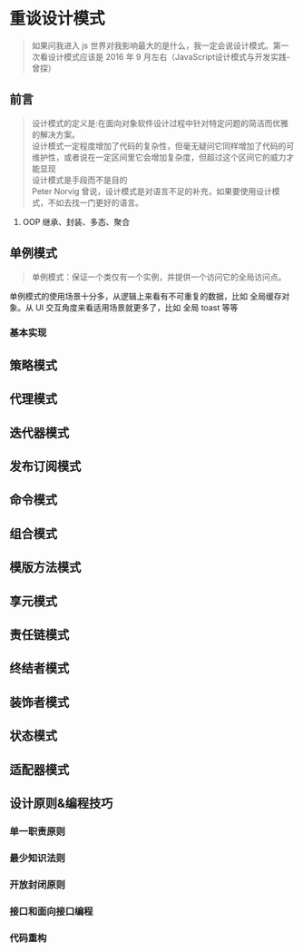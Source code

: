 # 重谈设计模式

> 如果问我进入 js 世界对我影响最大的是什么，我一定会说设计模式。第一次看设计模式应该是 2016 年 9 月左右（JavaScript设计模式与开发实践-曾探）

## 前言

> 设计模式的定义是:在面向对象软件设计过程中针对特定问题的简洁而优雅的解决方案。  
设计模式一定程度增加了代码的复杂性，但毫无疑问它同样增加了代码的可维护性，或者说在一定区间里它会增加复杂度，但超过这个区间它的威力才能显现  
设计模式是手段而不是目的  
Peter Norvig 曾说，设计模式是对语言不足的补充，如果要使用设计模式，不如去找一门更好的语言。

1. OOP 继承、封装、多态、聚合

## 单例模式

> 单例模式：保证一个类仅有一个实例，并提供一个访问它的全局访问点。

单例模式的使用场景十分多，从逻辑上来看有不可重复的数据，比如 全局缓存对象。从 UI 交互角度来看适用场景就更多了，比如 全局 toast 等等

### 基本实现



## 策略模式
## 代理模式
## 迭代器模式
## 发布订阅模式
## 命令模式
## 组合模式
## 模版方法模式
## 享元模式
## 责任链模式
## 终结者模式
## 装饰者模式
## 状态模式
## 适配器模式

## 设计原则&编程技巧
### 单一职责原则
### 最少知识法则
### 开放封闭原则
### 接口和面向接口编程
### 代码重构
